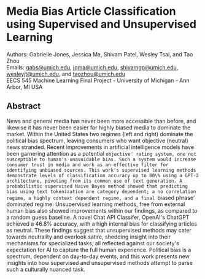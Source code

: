 # Media Bias Article Classification using Supervised and Unsupervised Learning
Authors: Gabrielle Jones, Jessica Ma, Shivam Patel, Wesley Tsai, and Tao Zhou \
Emails: gabs@umich.edu, jqma@umich.edu, shivamgp@umich.edu, wesleyjt@umich.edu, and taozhou@umich.edu \
EECS 545 Machine Learning Final Project - University of Michigan - Ann Arbor, MI USA

## Abstract
News and general media has never been more accessible than before, and likewise it has never been easier for highly biased media to dominate the market. Within the United States two regimes (left and right) dominate the political bias spectrum, leaving consumers who want objective (neutral) news stranded. Recent improvements in artificial intelligence models have been garnering attention as a potential `objective' rating system, one not susceptible to human's unavoidable bias. Such a system would increase consumer trust in media and work as an effective filter for identifying unbiased sources. This work's supervised learning methods demonstrate levels of classification accuracy up to 80\% using a GPT-2 architecture, pivoting from its common use of text generation. A probabilistic supervised Naive Bayes method showed that predicting bias using text tokenization are category dependent; a no correlation regime, a highly context dependent regime, and a final `biased phrase' dominated regime. Unsupervised learning methods, free from external human bias also showed improvements within our findings, as compared to a random guess baseline. A novel Chat API Classifer, OpenAI's ChatGPT achieved a 46.8\% accuracy, with a high internal bias for classifying articles as neutral. These findings suggest that unsupervised methods may cater towards neutrality and overlook        satire, shedding insight into their mechanisms for specialized tasks, all reflected against our society's expectation for AI to capture the full human experience. Political bias is a spectrum, dependent on day-to-day events, and this work presents new insights into how supervised and unsupervised methods attempt to parse such a culturally nuanced task.
